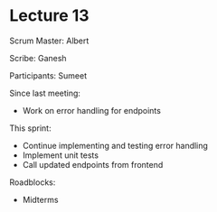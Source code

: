 # Lecture 13

Scrum Master: Albert

Scribe: Ganesh

Participants: Sumeet

Since last meeting:
- Work on error handling for endpoints

This sprint:
- Continue implementing and testing error handling
- Implement unit tests
- Call updated endpoints from frontend

Roadblocks:
- Midterms
